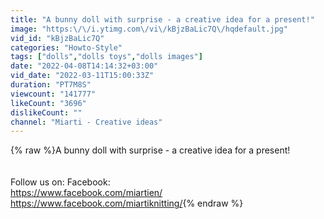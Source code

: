 ```yaml
---
title: "A bunny doll with surprise - a creative idea for a present!"
image: "https:\/\/i.ytimg.com\/vi\/kBjzBaLic7Q\/hqdefault.jpg"
vid_id: "kBjzBaLic7Q"
categories: "Howto-Style"
tags: ["dolls","dolls toys","dolls images"]
date: "2022-04-08T14:14:32+03:00"
vid_date: "2022-03-11T15:00:33Z"
duration: "PT7M8S"
viewcount: "141777"
likeCount: "3696"
dislikeCount: ""
channel: "Miarti - Creative ideas"
---
```

{% raw %}A bunny doll with surprise - a creative idea for a present!<br /><br /><br />Follow us on: Facebook:  <br /><a rel="nofollow" target="blank" href="https://www.facebook.com/miartien/">https://www.facebook.com/miartien/</a><br /><a rel="nofollow" target="blank" href="https://www.facebook.com/miartiknitting/">https://www.facebook.com/miartiknitting/</a>{% endraw %}

